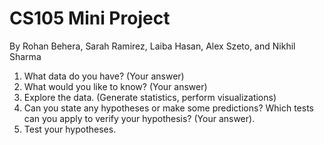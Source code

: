 # CS105 Mini Project

By Rohan Behera, Sarah Ramirez, Laiba Hasan, Alex Szeto, and Nikhil Sharma

1. What data do you have? (Your answer) 
2. What would you like to know? (Your answer) 
3. Explore the data. (Generate statistics, perform visualizations) 
4. Can you state any hypotheses or make some predictions? Which tests can you 
apply to verify your hypothesis? (Your answer). 
5. Test your hypotheses. 
